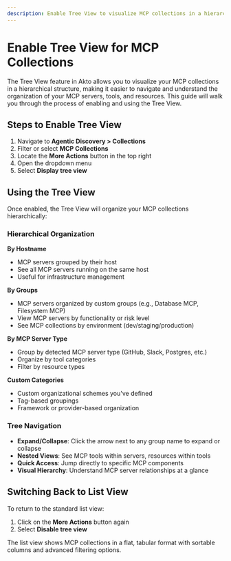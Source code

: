 ```yaml
---
description: Enable Tree View to visualize MCP collections in a hierarchical structure for better organization.
---
```


# Enable Tree View for MCP Collections

The Tree View feature in Akto allows you to visualize your MCP collections in a hierarchical structure, making it easier to navigate and understand the organization of your MCP servers, tools, and resources. This guide will walk you through the process of enabling and using the Tree View.

## Steps to Enable Tree View

1. Navigate to **Agentic Discovery > Collections**
2. Filter or select **MCP Collections**
3. Locate the **More Actions** button in the top right
4. Open the dropdown menu
5. Select **Display tree view**

## Using the Tree View

Once enabled, the Tree View will organize your MCP collections hierarchically:

### Hierarchical Organization

**By Hostname**
- MCP servers grouped by their host
- See all MCP servers running on the same host
- Useful for infrastructure management

**By Groups**
- MCP servers organized by custom groups (e.g., Database MCP, Filesystem MCP)
- View MCP servers by functionality or risk level
- See MCP collections by environment (dev/staging/production)

**By MCP Server Type**
- Group by detected MCP server type (GitHub, Slack, Postgres, etc.)
- Organize by tool categories
- Filter by resource types

**Custom Categories**
- Custom organizational schemes you've defined
- Tag-based groupings
- Framework or provider-based organization

### Tree Navigation

- **Expand/Collapse**: Click the arrow next to any group name to expand or collapse
- **Nested Views**: See MCP tools within servers, resources within tools
- **Quick Access**: Jump directly to specific MCP components
- **Visual Hierarchy**: Understand MCP server relationships at a glance

## Switching Back to List View

To return to the standard list view:

1. Click on the **More Actions** button again
2. Select **Disable tree view**

The list view shows MCP collections in a flat, tabular format with sortable columns and advanced filtering options.